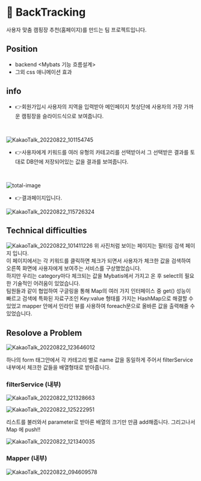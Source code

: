 # :briefcase: BackTracking


사용자 맞춤 캠핑장 추천(홈페이지)를 만드는 팀 프로젝트입니다. <br>
## Position

- backend <Mybats 기능 흐름설계> <br>
- 그외 css 애니메이션 효과 <br>

## info
- :point_right:회원가입시 사용자의 지역을 입력받아 메인페이지 첫상단에 사용자의 가장 가까운 캠핑장을 슬라이드식으로 보여줍니다.
<br>

![KakaoTalk_20220822_101154745](https://user-images.githubusercontent.com/105634994/185822953-bf22a608-4c03-456a-acd4-07525c6e8097.png)

- :point_right:사용자에게 키워드를 여러 유형의 카테고리를 선택받아서 그 선택받은 결과를 토대로 DB안에 저장되어있는 값을 결과를 보여줍니다.
<br>

![total-image](https://user-images.githubusercontent.com/105634994/185830239-b285b526-9a94-418d-9f9b-e09b2514ae71.png)

- :point_right:결과페이지입니다. <br>

![KakaoTalk_20220822_115726324](https://user-images.githubusercontent.com/105634994/185830629-0e2052d4-185f-456b-be1d-49061c25b959.png)

## Technical difficulties

![KakaoTalk_20220822_101411226](https://user-images.githubusercontent.com/105634994/185832059-585ec5b5-1504-4f27-b8a4-8e2ad9400c55.png)
위 사진처럼 보이는 페이지는 필터링 검색 페이지 입니다. <br>
이 페이지에서는 각 키워드를 클릭하면 체크가 되면서 사용자가 체크한 값을 검색하여 오른쪽 화면에 사용자에게 보여주는 서비스를 구상했었습니다.<br>
하지만 우리는 category마다 체크되는 값을 Mybatis에서 가지고 온 후 select의 필요한 기술적인 어려움이 있었습니다. <br>
팀원들과 같이 협업하여 구글링을 통해 Map의 여러 가지 인터페이스 중 get() 성능이 빠르고 검색에 특화된 자료구조인 Key:value 형태를 가지는 HashMap으로 해결할 수 있었고 mapper 안에서 인라인 뷰를 사용하여 foreach문으로 올바른 값을 출력해줄 수 있었습니다.

## Resolove a Problem

![KakaoTalk_20220822_123646012](https://user-images.githubusercontent.com/105634994/185833657-0ea6cc54-4ac0-45c3-85de-4ce0b460fcbc.png)

하나의 form 태그안에서 각 카테고리 별로 name 값을 동일하게 주어서 filterService 내부에서 체크한 값들을 배열형태로 받아줍니다.


### filterService (내부)

![KakaoTalk_20220822_121328663](https://user-images.githubusercontent.com/105634994/185834844-f7435884-5c77-4a0a-8ee0-3d6194c14a34.png)


![KakaoTalk_20220822_125222951](https://user-images.githubusercontent.com/105634994/185836091-ac736460-2b02-4ce5-b573-9d16b9c9981f.png)

리스트를 불러와서 parameter로 받아론 배열의 크기만 만큼 add해줍니다. 그리고나서 Map 에 push!!


![KakaoTalk_20220822_121340035](https://user-images.githubusercontent.com/105634994/185836419-ecb3929c-06c3-4f9f-8f39-705d8ad06cb2.png)

### Mapper (내부)


![KakaoTalk_20220822_094609578](https://user-images.githubusercontent.com/105634994/185836483-1c16514b-5619-4b90-85dc-e11935f05437.png)











